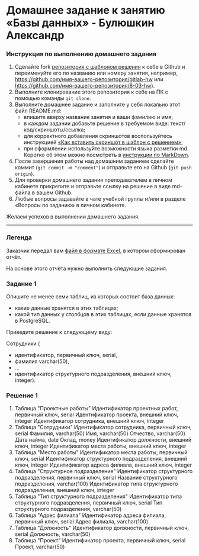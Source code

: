 # Домашнее задание к занятию «Базы данных» - Булюшкин Александр

### Инструкция по выполнению домашнего задания

1. Сделайте fork [репозитория c шаблоном решения](https://github.com/netology-code/sys-pattern-homework) к себе в Github и переименуйте его по названию или номеру занятия, например, https://github.com/имя-вашего-репозитория/gitlab-hw или https://github.com/имя-вашего-репозитория/8-03-hw).
2. Выполните клонирование этого репозитория к себе на ПК с помощью команды `git clone`.
3. Выполните домашнее задание и заполните у себя локально этот файл README.md:
   - впишите вверху название занятия и ваши фамилию и имя;
   - в каждом задании добавьте решение в требуемом виде: текст/код/скриншоты/ссылка;
   - для корректного добавления скриншотов воспользуйтесь инструкцией [«Как вставить скриншот в шаблон с решением»](https://github.com/netology-code/sys-pattern-homework/blob/main/screen-instruction.md);
   - при оформлении используйте возможности языка разметки md. Коротко об этом можно посмотреть в [инструкции по MarkDown](https://github.com/netology-code/sys-pattern-homework/blob/main/md-instruction.md).
4. После завершения работы над домашним заданием сделайте коммит (`git commit -m "comment"`) и отправьте его на Github (`git push origin`).
5. Для проверки домашнего задания преподавателем в личном кабинете прикрепите и отправьте ссылку на решение в виде md-файла в вашем Github.
6. Любые вопросы задавайте в чате учебной группы и/или в разделе «Вопросы по заданию» в личном кабинете.

Желаем успехов в выполнении домашнего задания.

---
### Легенда

Заказчик передал вам [файл в формате Excel](https://github.com/netology-code/sdb-homeworks/blob/main/resources/hw-12-1.xlsx), в котором сформирован отчёт. 

На основе этого отчёта нужно выполнить следующие задания.

### Задание 1

Опишите не менее семи таблиц, из которых состоит база данных:

- какие данные хранятся в этих таблицах;
- какой тип данных у столбцов в этих таблицах, если данные хранятся в PostgreSQL.

Приведите решение к следующему виду:

Сотрудники (

- идентификатор, первичный ключ, serial,
- фамилия varchar(50),
- ...
- идентификатор структурного подразделения, внешний ключ, integer).


### Решение 1

1) Таблица "Проектные работы"
   Идентификатор проектных работ, первичный ключ, serial
   Идентификатор проекта, внешний ключ, integer
   Идентификатор сотрудника, внешний ключ, integer
2) Таблица "Сотрудники"
   Идентификатор сотрудника, первичный ключ, serial
   Фамилия, varchar(50)
   Имя, varchar(50)
   Отчество, varchar(50)
   Дата найма, date
   Оклад, money
   Идентификатор должности, внешний ключ, integer
   Идентификатор места работы, внешний ключ, integer
3) Таблица "Место работы"
   Идентификатор места работы, первичный ключ, serial
   Идентификатор структурного подразделения, внешний ключ, integer
   Идентификатор адреса филиала, внешний ключ, integer
4) Таблица "Структурное подразделение"
   Идентификатор структурного подразделения, первичный ключ, serial
   Название структурного подразделения, varchar(100)
   Идентификатор типа структурного подразделения, внешний ключ, integer
5) Таблица "Тип структурного подразделения"
   Идентификатор типа структурного подразделения, первичный ключ, serial
   Тип структурного подразделения, varchar(50)
6) Таблица "Адрес филиала"
   Идентификатор адреса филиала, первичный ключ, serial
   Адрес филиала, varchar(100)
7) Таблица "Должность"
   Идентификатор должности, первичный ключ, serial
   Должность, varchar(50)
8) Таблица "Проект"
   Идентификатор проекта, первичный ключ, serial
   Проект, varchar(50)


